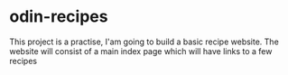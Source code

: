 # odin-recipes
This project is a practise, I'am going to build a basic recipe website.
The website will consist of a main index page which will have links to a few recipes